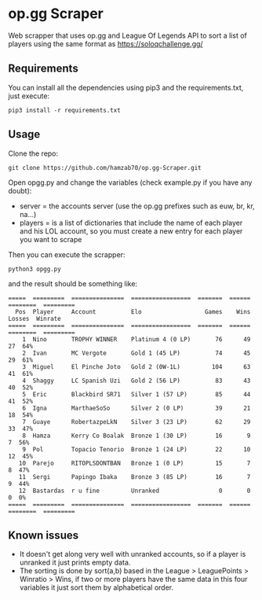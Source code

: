 # op.gg Scraper

Web scrapper that uses op.gg and League Of Legends API to sort a list of players using the same format as https://soloqchallenge.gg/



## Requirements

You can install all the dependencies using pip3 and the requirements.txt, just execute:

```
pip3 install -r requirements.txt 
```



## Usage

Clone the repo:

```
git clone https://github.com/hamzab70/op.gg-Scraper.git
```

Open opgg.py and change the variables (check example.py if you have any doubt):

* server = the accounts server (use the op.gg prefixes such as euw, br, kr, na...)
* players = is a list of dictionaries that include the name of each player and his LOL account, so you must create a new entry for each player you want to scrape

Then you can execute the scrapper:

```
python3 opgg.py
```

and the result should be something like:

```
=====  =========  ===============  =================  =======  ======  ========  =========
  Pos  Player     Account          Elo                  Games    Wins    Losses  Winrate
=====  =========  ===============  =================  =======  ======  ========  =========
    1  Nino       TROPHY WINNER    Platinum 4 (0 LP)       76      49        27  64%
    2  Ivan       MC Vergote       Gold 1 (45 LP)          74      45        29  61%
    3  Miguel     El Pinche Joto   Gold 2 (0W-1L)         104      63        41  61%
    4  Shaggy     LC Spanish Uzi   Gold 2 (56 LP)          83      43        40  52%
    5  Eric       Blackbird SR71   Silver 1 (57 LP)        85      44        41  52%
    6  Igna       MarthaeSoSo      Silver 2 (0 LP)         39      21        18  54%
    7  Guaye      RobertazpeLkN    Silver 3 (23 LP)        62      29        33  47%
    8  Hamza      Kerry Co Boalak  Bronze 1 (30 LP)        16       9         7  56%
    9  Pol        Topacio Tenorio  Bronze 1 (24 LP)        22      10        12  45%
   10  Parejo     RITOPLSDONTBAN   Bronze 1 (0 LP)         15       7         8  47%
   11  Sergi      Papingo Ibaka    Bronze 3 (85 LP)        16       7         9  44%
   12  Bastardas  r u fine         Unranked                 0       0         0  0%
=====  =========  ===============  =================  =======  ======  ========  =========
```



## Known issues

- It doesn't get along very well with unranked accounts, so if a player is unranked it just prints empty data.
- The sorting is done by sort(a,b) based in the League > LeaguePoints > Winratio > Wins, if two or more players have the same data in this four variables it just sort them by alphabetical order.